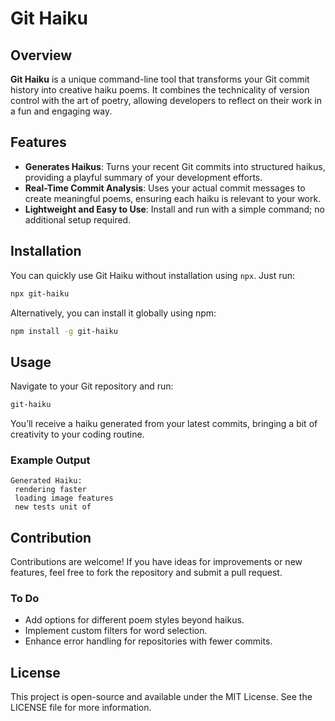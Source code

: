 # Git Haiku

## Overview

**Git Haiku** is a unique command-line tool that transforms your Git commit history into creative haiku poems. It combines the technicality of version control with the art of poetry, allowing developers to reflect on their work in a fun and engaging way.

## Features

- **Generates Haikus**: Turns your recent Git commits into structured haikus, providing a playful summary of your development efforts.
- **Real-Time Commit Analysis**: Uses your actual commit messages to create meaningful poems, ensuring each haiku is relevant to your work.
- **Lightweight and Easy to Use**: Install and run with a simple command; no additional setup required.

## Installation

You can quickly use Git Haiku without installation using `npx`. Just run:

```bash
npx git-haiku
```

Alternatively, you can install it globally using npm:

```bash
npm install -g git-haiku
```

## Usage

Navigate to your Git repository and run:

```bash
git-haiku
```

You’ll receive a haiku generated from your latest commits, bringing a bit of creativity to your coding routine.

### Example Output

```
Generated Haiku:
 rendering faster
 loading image features
 new tests unit of
```

## Contribution

Contributions are welcome! If you have ideas for improvements or new features, feel free to fork the repository and submit a pull request.

### To Do

- Add options for different poem styles beyond haikus.
- Implement custom filters for word selection.
- Enhance error handling for repositories with fewer commits.

## License

This project is open-source and available under the MIT License. See the LICENSE file for more information.
